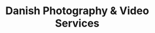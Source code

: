 ---
title: "Danish Photography & Video Services"
url: /karachi/danish-photography-and-video-services/
shop: photo
---